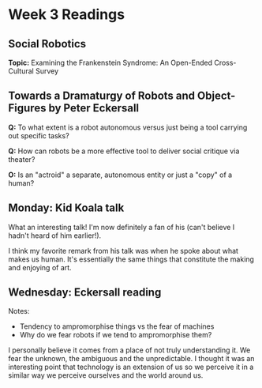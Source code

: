 # Week 3 Readings

## Social Robotics

**Topic:** Examining the Frankenstein Syndrome: An Open-Ended Cross-Cultural Survey

## Towards a Dramaturgy of Robots and Object-Figures by Peter Eckersall

**Q:** To what extent is a robot autonomous versus just being a tool carrying out specific tasks?

**Q:** How can robots be a more effective tool to deliver social critique via theater?

**O:** Is an "actroid" a separate, autonomous entity or just a "copy" of a human?


## Monday: Kid Koala talk

What an interesting talk! I'm now definitely a fan of his (can't believe I hadn't heard of him earlier!).

I think my favorite remark from his talk was when he spoke about what makes us human. It's essentially the same things that constitute the making and enjoying of art.


## Wednesday: Eckersall reading

Notes:
- Tendency to ampromorphise things vs the fear of machines
- Why do we fear robots if we tend to ampromorphise them?

I personally believe it comes from a place of not truly understanding it. We fear the unknown, the ambiguous and the unpredictable.
I thought it was an interesting point that technology is an extension of us so we perceive it in a similar way we perceive ourselves and the world around us.
